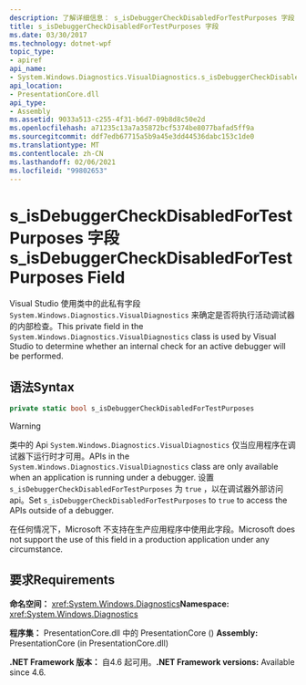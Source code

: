 ```yaml
---
description: 了解详细信息： s_isDebuggerCheckDisabledForTestPurposes 字段
title: s_isDebuggerCheckDisabledForTestPurposes 字段
ms.date: 03/30/2017
ms.technology: dotnet-wpf
topic_type:
- apiref
api_name:
- System.Windows.Diagnostics.VisualDiagnostics.s_isDebuggerCheckDisabledForTestPurposes
api_location:
- PresentationCore.dll
api_type:
- Assembly
ms.assetid: 9033a513-c255-4f31-b6d7-09b8d8c50e2d
ms.openlocfilehash: a71235c13a7a35872bcf5374be8077bafad5ff9a
ms.sourcegitcommit: ddf7edb67715a5b9a45e3dd44536dabc153c1de0
ms.translationtype: MT
ms.contentlocale: zh-CN
ms.lasthandoff: 02/06/2021
ms.locfileid: "99802653"
---
```

# <a name="s_isdebuggercheckdisabledfortestpurposes-field"></a><span data-ttu-id="f1aa9-103">s_isDebuggerCheckDisabledForTestPurposes 字段</span><span class="sxs-lookup"><span data-stu-id="f1aa9-103">s_isDebuggerCheckDisabledForTestPurposes Field</span></span>

<span data-ttu-id="f1aa9-104">Visual Studio 使用类中的此私有字段 `System.Windows.Diagnostics.VisualDiagnostics` 来确定是否将执行活动调试器的内部检查。</span><span class="sxs-lookup"><span data-stu-id="f1aa9-104">This private field in the `System.Windows.Diagnostics.VisualDiagnostics` class is used by Visual Studio to determine whether an internal check for an active debugger will be performed.</span></span>

## <a name="syntax"></a><span data-ttu-id="f1aa9-105">语法</span><span class="sxs-lookup"><span data-stu-id="f1aa9-105">Syntax</span></span>

```csharp
private static bool s_isDebuggerCheckDisabledForTestPurposes
```

> [!WARNING]
> <span data-ttu-id="f1aa9-106">类中的 Api `System.Windows.Diagnostics.VisualDiagnostics` 仅当应用程序在调试器下运行时才可用。</span><span class="sxs-lookup"><span data-stu-id="f1aa9-106">APIs in the `System.Windows.Diagnostics.VisualDiagnostics` class are only available when an application is running under a debugger.</span></span> <span data-ttu-id="f1aa9-107">设置 `s_isDebuggerCheckDisabledForTestPurposes` 为 `true` ，以在调试器外部访问 api。</span><span class="sxs-lookup"><span data-stu-id="f1aa9-107">Set `s_isDebuggerCheckDisabledForTestPurposes` to `true` to access the APIs outside of a debugger.</span></span>
>
> <span data-ttu-id="f1aa9-108">在任何情况下，Microsoft 不支持在生产应用程序中使用此字段。</span><span class="sxs-lookup"><span data-stu-id="f1aa9-108">Microsoft does not support the use of this field in a production application under any circumstance.</span></span>

## <a name="requirements"></a><span data-ttu-id="f1aa9-109">要求</span><span class="sxs-lookup"><span data-stu-id="f1aa9-109">Requirements</span></span>

<span data-ttu-id="f1aa9-110">**命名空间：** <xref:System.Windows.Diagnostics></span><span class="sxs-lookup"><span data-stu-id="f1aa9-110">**Namespace:** <xref:System.Windows.Diagnostics></span></span>

<span data-ttu-id="f1aa9-111">**程序集：** PresentationCore.dll 中的 PresentationCore () </span><span class="sxs-lookup"><span data-stu-id="f1aa9-111">**Assembly:** PresentationCore (in PresentationCore.dll)</span></span>

<span data-ttu-id="f1aa9-112">**.NET Framework 版本：** 自4.6 起可用。</span><span class="sxs-lookup"><span data-stu-id="f1aa9-112">**.NET Framework versions:** Available since 4.6.</span></span>
